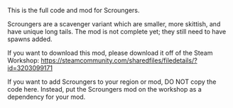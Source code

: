 This is the full code and mod for Scroungers.

Scroungers are a scavenger variant which are smaller, more skittish, and have unique long tails. The mod is not complete yet; they still need to have spawns added.

If you want to download this mod, please download it off of the Steam Workshop: https://steamcommunity.com/sharedfiles/filedetails/?id=3203099171

If you want to add Scroungers to your region or mod, DO NOT copy the code here. Instead, put the Scroungers mod on the workshop as a dependency for your mod.
